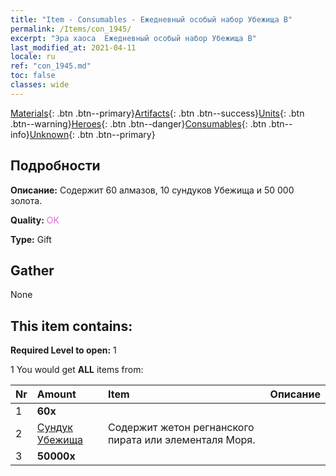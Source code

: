 ```yaml
---
title: "Item - Consumables - Ежедневный особый набор Убежища B"
permalink: /Items/con_1945/
excerpt: "Эра хаоса  Ежедневный особый набор Убежища B"
last_modified_at: 2021-04-11
locale: ru
ref: "con_1945.md"
toc: false
classes: wide
---
```

 [Materials](/ru/Items/){: .btn .btn--primary}[Artifacts](/ru/Items/Artifacts/){: .btn .btn--success}[Units](/ru/Items/Units/){: .btn .btn--warning}[Heroes](/ru/Items/Heroes/){: .btn .btn--danger}[Consumables](/ru/Items/Consumables/){: .btn .btn--info}[Unknown](/ru/Items/Unknown/){: .btn .btn--primary}

## Подробности
 **Описание:** Содержит 60 алмазов, 10 сундуков Убежища и 50 000 золота.

 **Quality:** <span style="color: #DA70D6">OK</span>

 **Type:** Gift

## Gather

  None

## This item contains:

 **Required Level to open:** 1

 1 You would get **ALL** items  from:

  | Nr | Amount |     Item    | Описание |
  |:---|:-------|:------------|:-----------:|
  | 1 |  **60x** | <i class="fas fa-gem"/> |  | 
  | 2 | [Сундук Убежища](/ru/Items/con_1278/) | Содержит жетон регнанского пирата или элементаля Моря. | 
  | 3 |  **50000x** | <i class="fas fa-coins"/> |  | 
